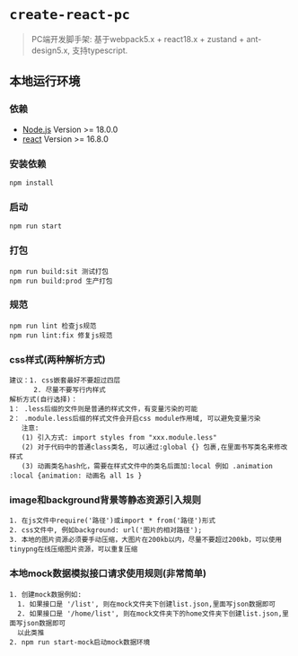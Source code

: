 # `create-react-pc`

> PC端开发脚手架: 基于webpack5.x + react18.x + zustand + ant-design5.x, 支持typescript.

## 本地运行环境

### 依赖
- [Node.js](https://nodejs.org/en/) Version >= 18.0.0
- [react](https://react.docschina.org/) Version >= 16.8.0

### 安装依赖
```
npm install
```
### 启动
```
npm run start
```
### 打包
```
npm run build:sit 测试打包
npm run build:prod 生产打包
```
### 规范
```
npm run lint 检查js规范
npm run lint:fix 修复js规范
```

### css样式(两种解析方式)
```
建议：1. css嵌套最好不要超过四层
      2. 尽量不要写行内样式
解析方式(自行选择)：
1： .less后缀的文件则是普通的样式文件，有变量污染的可能
2： .module.less后缀的样式文件会开启css module作用域, 可以避免变量污染
   注意:
   (1) 引入方式: import styles from "xxx.module.less"
   (2) 对于代码中的普通class类名, 可以通过:global {} 包裹,在里面书写类名来修改样式
   (3) 动画类名hash化，需要在样式文件中的类名后面加:local 例如 .animation :local {animation: 动画名 all 1s }
```
### image和background背景等静态资源引入规则
```
1. 在js文件中require('路径')或import * from('路径')形式
2. css文件中, 例如background: url('图片的相对路径');
3. 本地的图片资源必须要手动压缩，大图片在200kb以内，尽量不要超过200kb，可以使用tinypng在线压缩图片资源，可以重复压缩
```
### 本地mock数据模拟接口请求使用规则(非常简单)
```
1. 创建mock数据例如: 
  1. 如果接口是 '/list', 则在mock文件夹下创建list.json,里面写json数据即可
  2. 如果接口是 '/home/list', 则在mock文件夹下的home文件夹下创建list.json,里面写json数据即可
  以此类推
2. npm run start-mock启动mock数据环境
```